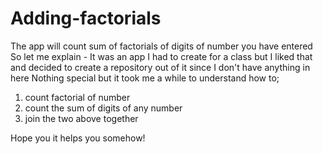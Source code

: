 # Adding-factorials
The app will count sum of factorials of digits of number you have entered
So let me explain - It was an app I had to create for a class but I liked that and decided to create a repository out of it 
since I don't have anything in here
Nothing special but it took me a while to understand how to;
1) count factorial of number
2) count the sum of digits of any number
3) join the two above together

Hope you it helps you somehow!
